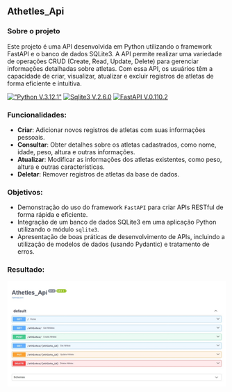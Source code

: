 <div>

## Athetles_Api
  
### Sobre o projeto

Este projeto é uma API desenvolvida em Python utilizando o framework FastAPI e o banco de dados SQLite3. A API permite realizar uma variedade de operações CRUD (Create, Read, Update, Delete) para gerenciar informações detalhadas sobre atletas. Com essa API, os usuários têm a capacidade de criar, visualizar, atualizar e excluir registros de atletas de forma eficiente e intuitiva.

 [!["Python V.3.12.1"](https://img.shields.io/badge/Python-3776AB?style=for-the-badge&logo=python&logoColor=white)](https://www.python.org/)
 [![Sqlite3 V.2.6.0](https://img.shields.io/badge/Sqlite-v2.6.0-blue?style=for-the-badge&logo=python&logoColor=white)](https://docs.python.org/3/library/sqlite3.html)
 [![FastAPI V.0.110.2](https://img.shields.io/badge/FastAPI-v0.110.2-green?style=for-the-badge&logo=python&logoColor=white)](https://github.com/tiangolo/fastapi)

### Funcionalidades:

- **Criar**: Adicionar novos registros de atletas com suas informações pessoais.
- **Consultar**: Obter detalhes sobre os atletas cadastrados, como nome, idade, peso, altura e outras informações.
- **Atualizar**: Modificar as informações dos atletas existentes, como peso, altura e outras características.
- **Deletar**: Remover registros de atletas da base de dados.

### Objetivos:

- Demonstração do uso do framework `FastAPI` para criar APIs RESTful de forma rápida e eficiente.
- Integração de um banco de dados SQLite3 em uma aplicação Python utilizando o módulo `sqlite3`.
- Apresentação de boas práticas de desenvolvimento de APIs, incluindo a utilização de modelos de dados (usando Pydantic) e tratamento de erros.

### Resultado:
  <img src="img/interface.jpeg" type="image/jpeg" alt="interface">
</div>
